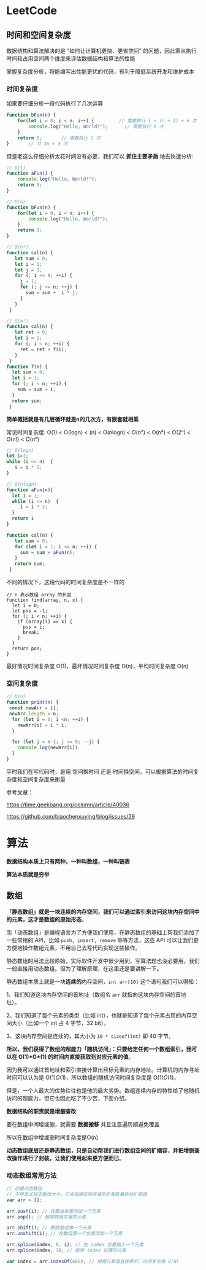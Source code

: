 # LeetCode

## 时间和空间复杂度

数据结构和算法解决的是 “如何让计算机更快、更省空间” 的问题，因此需从执行时间和占用空间两个维度来评估数据结构和算法的性能

掌握复杂度分析，将能编写出性能更优的代码，有利于降低系统开发和维护成本

### 时间复杂度

如果要仔细分析一段代码执行了几次运算

```js
function bFun(n) {
    for(let i = 0; i < n; i++) {         // 需要执行 1 + (n + 1) + n 次
        console.log("Hello, World!");      // 需要执行 n 次
    }
    return 0;       // 需要执行 1 次
}		// 共 3n + 3 次
```

但是老这么仔细分析太花时间没有必要，我们可以 **抓住主要矛盾** 地去快速分析:

```js
// O(1)
function aFun() {
    console.log("Hello, World!");      
    return 0;       
}

// O(n)
function bFun(n) {
    for(let i = 0; i < n; i++) {        
        console.log("Hello, World!");      
    }
    return 0;       
}

// O(n²)
function cal(n) {
   let sum = 0; 
   let i = 1; 
   let j = 1; 
   for (; i <= n; ++i) {  
     j = 1;  
     for (; j <= n; ++j) {  
       sum = sum +  i * j;  
     }
   }
 }

// O(n²)
function cal(n) {
   let ret = 0; 
   let i = 1;
   for (; i < n; ++i) {
     ret = ret + f(i); 
   } 
 } 
function f(n) {
  let sum = 0;
  let i = 1;
  for (; i < n; ++i) {
    sum = sum + i;
  } 
  return sum;
 }
```

**简单概括就是有几层循环就是n的几次方，有嵌套就相乘**

常见时间复杂度: O(1) < O(logn) < (n) < O(nlogn) < O(n²) < O(n³) < O(2ⁿ) < O(n!) < O(nⁿ)

```js
// O(logn)
let i=1;
while (i <= n)  {
   i = i * 2;
}		

// O(nlogn)
function aFun(n){
  let i = 1;
  while (i <= n)  {
     i = i * 2;
  }
  return i
}

function cal(n) { 
   let sum = 0;
   for (let i = 1; i <= n; ++i) {
     sum = sum + aFun(n);
   }
   return sum;
 }
```

不同的情况下，这段代码的时间复杂度是不一样的

```
// n 表示数组 array 的长度
function find(array, n, x) {
  let i = 0;
  let pos = -1;
  for (; i < n; ++i) {
    if (array[i] == x) {
      pos = i; 
      break;
    }
  }
  return pos;
}
```

最好情况时间复杂度 O(1)，最坏情况时间复杂度 O(n)，平均时间复杂度 O(n)



### 空间复杂度

```js
// O(n)
function print(n) {
 const newArr = []; 
 newArr.length = n; 
  for (let i = 0; i <n; ++i) {
    newArr[i] = i * i;
  }

  for (let j = n-1; j >= 0; --j) {
    console.log(newArr[i])
  }
}
```



平时我们在写代码时，是用 空间换时间 还是 时间换空间，可以根据算法的时间复杂度和空间复杂度来衡量



参考文章：

https://time.geekbang.org/column/article/40036

https://github.com/biaochenxuying/blog/issues/29



# 算法

**数据结构本质上只有两种，一种叫数组，一种叫链表**

**算法本质就是穷举**

## 数组

**「静态数组」就是一块连续的内存空间，我们可以通过索引来访问这块内存空间中的元素，这才是数组的原始形态**。

而「动态数组」是编程语言为了方便我们使用，在静态数组的基础上帮我们添加了一些常用的 API，比如 `push, insert, remove` 等等方法，这些 API 可以让我们更方便地操作数组元素，不用自己去写代码实现这些操作。

静态数组的用法比较原始，实际软件开发中很少用到，写算法题也没必要用，我们一般直接用动态数组。但为了理解原理，在这里还是要讲解一下。

静态数组本质上就是一块**连续的**内存空间，`int arr[10]` 这个语句我们可以得知：

1、我们知道这块内存空间的首地址（数组名 `arr` 就指向这块内存空间的首地址）。

2、我们知道了每个元素的类型（比如 int），也就是知道了每个元素占用的内存空间大小（比如一个 int 占 4 字节，32 bit）。

3、这块内存空间是连续的，其大小为 `10 * sizeof(int)` 即 40 字节。

**所以，我们获得了数组的超能力「随机访问」：只要给定任何一个数组索引，我可以在 O(1)\*O\*(1) 的时间内直接获取到对应元素的值**。

因为我可以通过首地址和索引直接计算出目标元素的内存地址。计算机的内存寻址时间可以认为是 O(1)*O*(1)，所以数组的随机访问时间复杂度是 O(1)*O*(1)。

但是，一个人最大的优势往往也是他的最大劣势。数组连续内存的特性给了他随机访问的超能力，但它也因此吃了不少苦，下面介绍。

**数据结构的职责就是增删查改**



要在数组中间增或删，就需要 **数据搬移** 并且注意遍历顺避免覆盖

所以在数组中增或删时间复杂度是O(n)



**动态数组底层还是静态数组，只是自动帮我们进行数组空间的扩缩容，并把增删查改操作进行了封装，让我们使用起来更方便而已**。

### 动态数组常用方法

```js
// 创建动态数组
// 不用显式指定数组大小，它会根据实际存储的元素数量自动扩缩容
var arr = [];

arr.push(i); // 在数组末尾添加一个元素
arr.pop(); // 删除数组末尾的元素

arr.shift(); // 删除数组第一个元素
arr.unshift(i); // 在数组第一个位置添加一个元素

arr.splice(index, 0, i); // 在 index 位置插入一个元素
arr.splice(index, 1); // 删除 index 位置的元素

var index = arr.indexOf(666); // 根据元素值查找索引，时间复杂度 O(N)
```

